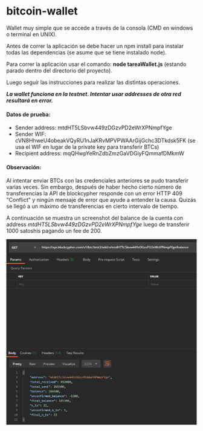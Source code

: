 # bitcoin-wallet

Wallet muy simple que se accede a través de la consola (CMD en windows o terminal en UNIX).

Antes de correr la aplicación se debe hacer un npm install para instalar todas las dependencias (se asume que se tiene instalado node).

Para correr la aplicación usar el comando: **node tareaWallet.js** (estando parado dentro del directorio del proyecto).

Luego seguir las instrucciones para realizar las distintas operaciones.

***La wallet funciona en la testnet. Intentar usar addresses de otra red resultará en error.***

#### Datos de prueba:

- Sender address: mtdHT5LSbvw449zDGzvPD2eWrXPNmpfYge
- Sender WIF: cVN8HhweU4obeakVQyRU1nJaKRvMPVPWAArGijGchc3DTkdsk5FK (se usa el WIF en lugar de la private key para transferir BTCs)
- Recipient address: mqQHwpYeRnZdbZmzGaVDGiyFQmmafDMkmW


#### Observación:

Al intentar enviar BTCs con las credenciales anteriores se pudo transferir varias veces. Sin embargo, después de haber hecho cierto número de transferencias la API de blockcypher responde con un error HTTP 409 "Conflict" y ningún mensaje de error que ayude a entender la causa. Quizás se llegó a un máximo de transferencias en cierto intervalo de tiempo.

A continuación se muestra un screenshot del balance de la cuenta con address *mtdHT5LSbvw449zDGzvPD2eWrXPNmpfYge* luego de transferir 1000 satoshis pagando un fee de 200.

![Screenshot](balance.png)
